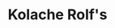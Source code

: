 ---
title: "Kolache Rolf's"
url: /college-station/kolache-rolfs-south-earl-rudder-freeway/
shop: bakery
---